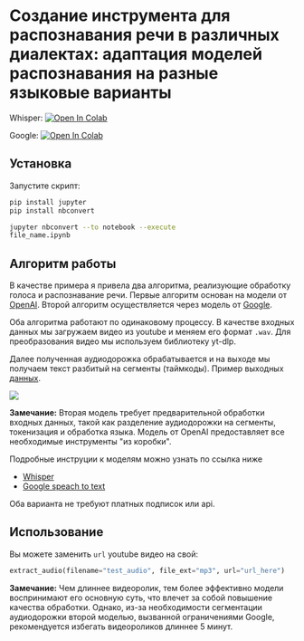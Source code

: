 # Создание инструмента для распознавания речи в различных диалектах: адаптация моделей распознавания на разные языковые варианты

Whisper:
[![Open In Colab](https://colab.research.google.com/assets/colab-badge.svg)](https://colab.research.google.com/drive/1SjEl51PWQvQU-Iz-D-QtKw02ODncgLtV#scrollTo=czBHXELISwwU)

Google:
[![Open In Colab](https://colab.research.google.com/assets/colab-badge.svg)](https://colab.research.google.com/drive/177Cq-ZhcfhVX9Ba6T6sy3L9TfVJReSr3#scrollTo=d5f80175)

## Установка

Запустите скрипт:

```sh
pip install jupyter
pip install nbconvert
```

```sh
jupyter nbconvert --to notebook --execute
file_name.ipynb
```

## Алгоритм работы

В качестве примера я привела два алгоритма, реализующие обработку голоса и распознавание речи. Первые алгоритм основан на модели от [OpenAI](https://github.com/openai/whisper). Второй алгоритм осуществляется через модель от [Google](https://cloud.google.com/speech-to-text/docs/speech-to-text-supported-languages).

Оба алгоритма работают по одинаковому процессу. В качестве входных данных мы загружаем видео из youtube и меняем его формат `.wav`. Для преобразования видео мы используем библиотеку yt-dlp.

Далее полученная аудиодорожка обрабатывается и на выходе мы получаем текст разбитый на сегменты (таймкоды). Пример выходных [данных](./output/output.csv). 

![](https://raw.githubusercontent.com/openai/whisper/main/approach.png)

**Замечание:**  Вторая модель требует предварительной обработки входных данных, такой как разделение аудиодорожки на сегменты, токенизация и обработка языка. Модель от OpenAI предоставляет все необходимые инструменты "из коробки".

Подробные инструции к моделям можно узнать по ссылка ниже

- [Whisper](https://github.com/openai/whisper)
- [Google speach to text](https://cloud.google.com/speech-to-text/docs/speech-to-text-supported-languages)

Оба варианта не требуют платных подписок или api.

## Использование

Вы можете заменить `url` youtube видео на свой:

```python
extract_audio(filename="test_audio", file_ext="mp3", url="url_here")
```

**Замечание:** Чем длиннее видеоролик, тем более эффективно модели воспринимают его основную суть, что влечет за собой повышение качества обработки. Однако, из-за необходимости сегментации аудиодорожки второй моделью, вызванной ограничениями Google, рекомендуется избегать видеороликов длиннее 5 минут.
